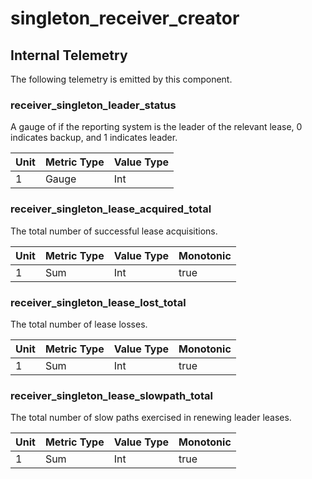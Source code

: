 [comment]: <> (Code generated by mdatagen. DO NOT EDIT.)

# singleton_receiver_creator

## Internal Telemetry

The following telemetry is emitted by this component.

### receiver_singleton_leader_status

A gauge of if the reporting system is the leader of the relevant lease, 0 indicates backup, and 1 indicates leader.

| Unit | Metric Type | Value Type |
| ---- | ----------- | ---------- |
| 1 | Gauge | Int |

### receiver_singleton_lease_acquired_total

The total number of successful lease acquisitions.

| Unit | Metric Type | Value Type | Monotonic |
| ---- | ----------- | ---------- | --------- |
| 1 | Sum | Int | true |

### receiver_singleton_lease_lost_total

The total number of lease losses.

| Unit | Metric Type | Value Type | Monotonic |
| ---- | ----------- | ---------- | --------- |
| 1 | Sum | Int | true |

### receiver_singleton_lease_slowpath_total

The total number of slow paths exercised in renewing leader leases.

| Unit | Metric Type | Value Type | Monotonic |
| ---- | ----------- | ---------- | --------- |
| 1 | Sum | Int | true |
